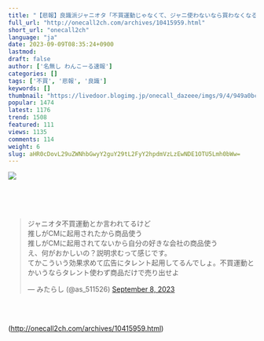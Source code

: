 ```yaml
---
title: "【悲報】良識派ジャニオタ「不買運動じゃなくて、ジャニ使わないなら買わなくなるだけです(笑)」 : わんこーる速報！"
full_url: "http://onecall2ch.com/archives/10415959.html"
short_url: "onecall2ch"
language: "ja"
date: 2023-09-09T08:35:24+0900
lastmod: 
draft: false
author: ['名無し わんこーる速報']
categories: []
tags: ['不買', '悲報', '良識']
keywords: []
thumbnail: "https://livedoor.blogimg.jp/onecall_dazeee/imgs/9/4/949a0bcd-s.png"
popular: 1474
latest: 1176
trend: 1508
featured: 111
views: 1135
comments: 114
weight: 6
slug: aHR0cDovL29uZWNhbGwyY2guY29tL2FyY2hpdmVzLzEwNDE1OTU5Lmh0bWw=
---
```


![](https://livedoor.blogimg.jp/onecall_dazeee/imgs/9/4/949a0bcd-s.png)

<div> <br> <br> <br><blockquote class='twitter-tweet'><p lang='ja' dir='ltr'>ジャニオタ不買運動とか言われてるけど<br>推しがCMに起用されたから商品使う<br>推しがCMに起用されてないから自分の好きな会社の商品使う<br>え、何がおかしいの？説明求むって感じです。<br>てかこういう効果求めて広告にタレント起用してるんでしょ。不買運動とかいうならタレント使わず商品だけで売り出せよ</p>— みたらし (@as_511526) <a href='https://twitter.com/as_511526/status/1700177418634555686?ref_src=twsrc%5Etfw'>September 8, 2023</a></blockquote> <br> <br></div>

(http://onecall2ch.com/archives/10415959.html)
